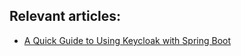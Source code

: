 ## Relevant articles:
- [A Quick Guide to Using Keycloak with Spring Boot](http://www.baeldung.com/spring-boot-keycloak)
